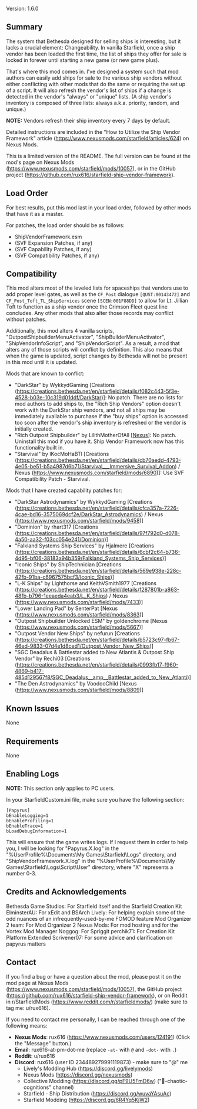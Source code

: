 Version: 1.6.0

Summary
-----
The system that Bethesda designed for selling ships is interesting, but it lacks a crucial element: Changeability. In vanilla Starfield, once a ship vendor has been loaded the first time, the list of ships they offer for sale is locked in forever until starting a new game (or new game plus).

That's where this mod comes in. I've designed a system such that mod authors can easily add ships for sale to the various ship vendors without either conflicting with other mods that do the same or requiring the set up of a script. It will also refresh the vendor's list of ships if a change is detected in the vendor's "always" or "unique" lists. (A ship vendor's inventory is composed of three lists: always a.k.a. priority, random, and unique.)

**NOTE:** Vendors refresh their ship inventory every 7 days by default.

Detailed instructions are included in the "How to Utilize the Ship Vendor Framework" article (https://www.nexusmods.com/starfield/articles/624) on Nexus Mods.

This is a limited version of the README. The full version can be found at the mod's page on Nexus Mods (https://www.nexusmods.com/starfield/mods/10057), or in the GitHub project (https://github.com/rux616/starfield-ship-vendor-framework).

Load Order
-----
For best results, put this mod last in your load order, followed by other mods that have it as a master.

For patches, the load order should be as follows:
- ShipVendorFramework.esm
- (SVF Expansion Patches, if any)
- (SVF Capability Patches, if any)
- (SVF Compatibility Patches, if any)

Compatibility
-----
This mod alters most of the leveled lists for spaceships that vendors use to add proper level gates, as well as the `CF_Post` dialogue `[QUST:00143472]` and `CF_Post_Toft_TL_ShipServices` scene `[SCEN:001F88DD]` to allow for Lt. Jillian Toft to function as a ship vendor once the Crimson Fleet quest line concludes. Any other mods that also alter those records may conflict without patches.

Additionally, this mod alters 4 vanilla scripts, "OutpostShipbuilderMenuActivator", "ShipBuilderMenuActivator", "ShipVendorInfoScript", and "ShipVendorScript". As a result, a mod that alters any of those scripts will conflict by definition. This also means that when the game is updated, script changes by Bethesda will not be present in this mod until it is updated.

Mods that are known to conflict:
- "DarkStar" by WykkydGaming [Creations (https://creations.bethesda.net/en/starfield/details/f082c443-5f3e-4528-b03e-10c319d01ddf/DarkStar)]: No patch. There are no lists for mod authors to add ships to, the "Rich Ship Vendors" option doesn't work with the DarkStar ship vendors, and not all ships may be immediately available to purchase if the "buy ships" option is accessed too soon after the vendor's ship inventory is refreshed or the vendor is initially created.
- "Rich Outpost Shipbuilder" by LilithMotherOfAll [[Nexus](https://www.nexusmods.com/starfield/mods/5492)]: No patch. Uninstall this mod if you have it. Ship Vendor Framework now has this functionality built in.
- "Starvival" by lKocMoHaBTl [Creations (https://creations.bethesda.net/en/starfield/details/cb70aedd-4793-4e05-be51-b5a4987d6b71/Starvival___Immersive_Survival_Addon) / Nexus (https://www.nexusmods.com/starfield/mods/6890)]: Use SVF Compatibility Patch - Starvival.

Mods that I have created capability patches for:
- "DarkStar Astrodynamics" by WykkydGaming [Creations (https://creations.bethesda.net/en/starfield/details/cfca357a-7226-4cae-bd16-3575069dcf2e/DarkStar_Astrodynamics) / Nexus (https://www.nexusmods.com/starfield/mods/9458)]
- "Dominion" by rhart317 [Creations (https://creations.bethesda.net/en/starfield/details/97f792d0-d078-4a50-aa32-f03cc054e241/Dominion)]
- "Falkland Systems Ship Services" by Hjalmere [Creations (https://creations.bethesda.net/en/starfield/details/6cbf2c64-b736-4d95-bf06-38183a94b359/Falkland_Systems_Ship_Services)]
- "Iconic Ships" by ShipTechnician [Creations (https://creations.bethesda.net/en/starfield/details/569e938e-228c-42fb-91ba-c6967575bcf3/Iconic_Ships)]
- "L-K Ships" by Lighthorse and KeithVSmith1977 [Creations (https://creations.bethesda.net/en/starfield/details/f287801b-a863-48fb-b796-1eeaeda4eab3/L_K_Ships) / Nexus (https://www.nexusmods.com/starfield/mods/7433)]
- "Lower Landing Pad" by SenterPat [Nexus (https://www.nexusmods.com/starfield/mods/8363)]
- "Outpost Shipbuilder Unlocked ESM" by goldenchrome [Nexus (https://www.nexusmods.com/starfield/mods/5667)]
- "Outpost Vendor New Ships" by nefurun [Creations (https://creations.bethesda.net/en/starfield/details/b5723c97-fb67-46ed-9833-07d4e1d8ced1/Outpost_Vendor_New_Ships)]
- "SGC Deadalus & Battlestar added to New Atlantis & Outpost Ship Vendor" by Rechi03 [Creations (https://creations.bethesda.net/en/starfield/details/0993fb17-f960-4869-b417-485d129567f8/SGC_Deadalus__amp__Battlestar_added_to_New_Atlanti)]
- "The Den Astrodynamics" by VoodooChild [Nexus (https://www.nexusmods.com/starfield/mods/8809)]

Known Issues
-----
None

Requirements
-----
None

Enabling Logs
-----
**NOTE:** This section only applies to PC users.

In your StarfieldCustom.ini file, make sure you have the following section:

    [Papyrus]
    bEnableLogging=1
    bEnableProfiling=1
    bEnableTrace=1
    bLoadDebugInformation=1

This will ensure that the game writes logs. If I request them in order to help you, I will be looking for "Papyrus.X.log" in the "%UserProfile%\Documents\My Games\Starfield\Logs" directory, and "ShipVendorFramework.X.log" in the "%UserProfile%\Documents\My Games\Starfield\Logs\Script\User" directory, where "X" represents a number 0-3.


Credits and Acknowledgements
-----
Bethesda Game Studios: For Starfield itself and the Starfield Creation Kit
ElminsterAU: For xEdit and BSArch
Lively: For helping explain some of the odd nuances of an infrequently-used-by-me FOMOD feature
Mod Organizer 2 team: For Mod Organizer 2
Nexus Mods: For mod hosting and for the Vortex Mod Manager
Noggog: For Spriggit
perchik71: For Creation Kit Platform Extended
Scrivener07: For some advice and clarification on papyrus matters


Contact
-----
If you find a bug or have a question about the mod, please post it on the mod page at Nexus Mods (https://www.nexusmods.com/starfield/mods/10057), the GitHub project (https://github.com/rux616/starfield-ship-vendor-framework), or on Reddit in r/StarfieldMods (https://www.reddit.com/r/starfieldmods/) (make sure to tag me: u/rux616).

If you need to contact me personally, I can be reached through one of the following means:
- **Nexus Mods**: rux616 (https://www.nexusmods.com/users/124191) (Click the "Message" button.)
- **Email**: rux616-at-pm-dot-me (replace `-at-` with `@` and `-dot-` with `.`)
- **Reddit**: u/rux616
- **Discord**: rux616 (user ID 234489279991119873) - make sure to "@" me
    - Lively's Modding Hub (https://discord.gg/livelymods)
    - Nexus Mods (https://discord.gg/nexusmods)
    - Collective Modding (https://discord.gg/pF9U5FmD6w) ("🔧-chaotic-cognitions" channel)
    - Starfield - Ship Distribution (https://discord.gg/wuvaYAsuAc)
    - Starfield Modding (https://discord.gg/6R4Yq5KjW2)
